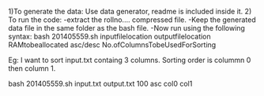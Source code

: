 1)To generate the data:
	Use data generator, readme is included inside it.
2) To run the code:
	-extract the rollno.... compressed file.
	-Keep the generated data file in the same folder as the bash file.
	-Now run using the following syntax:
	 bash 201405559.sh inputfilelocation outputfilelocation RAMtobeallocated asc/desc No.ofColumnsTobeUsedForSorting

Eg: I want to sort input.txt containg 3 columns.
Sorting order is colummn 0 then column 1.

 bash 201405559.sh input.txt output.txt 100 asc col0 col1
	
